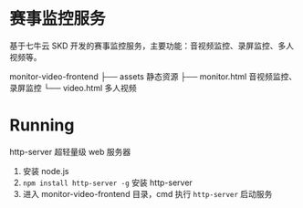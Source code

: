 # 赛事监控服务

基于七牛云 SKD 开发的赛事监控服务，主要功能：音视频监控、录屏监控、多人视频等。

monitor-video-frontend
├── assets 静态资源
├── monitor.html 音视频监控、录屏监控
└── video.html 多人视频

# Running

http-server 超轻量级 web 服务器

1. 安装 node.js
2. `npm install http-server -g` 安装 http-server
3. 进入 monitor-video-frontend 目录，cmd 执行 `http-server` 启动服务
